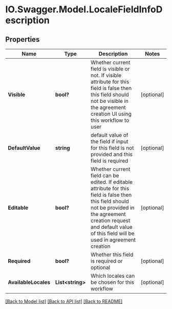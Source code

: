 # IO.Swagger.Model.LocaleFieldInfoDescription
## Properties

Name | Type | Description | Notes
------------ | ------------- | ------------- | -------------
**Visible** | **bool?** | Whether current field is visible or not. If visible attribute for this field is false then this field should not be visible in the agreement creation UI using this workflow to user | [optional] 
**DefaultValue** | **string** | default value of the field if input for this field is not provided and this field is required | [optional] 
**Editable** | **bool?** | Whether current field can be edited. If editable attribute for this field is false then this field should not be provided in the agreement creation request and default value of this field will be used in agreement creation | [optional] 
**Required** | **bool?** | Whether this field is required or optional | [optional] 
**AvailableLocales** | **List&lt;string&gt;** | Which locales can be chosen for this workflow | [optional] 

[[Back to Model list]](../README.md#documentation-for-models) [[Back to API list]](../README.md#documentation-for-api-endpoints) [[Back to README]](../README.md)

